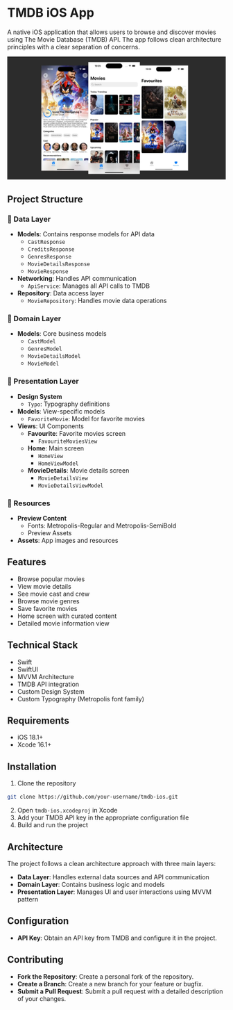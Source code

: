 # TMDB iOS App

A native iOS application that allows users to browse and discover movies using The Movie Database (TMDB) API. The app follows clean architecture principles with a clear separation of concerns.

![TMDB Cover](https://raw.githubusercontent.com/winechit-dev/tmdb-ios/refs/heads/main/TMDB%20iOS%20App.webp)


## Project Structure

### 📱 Data Layer
- **Models**: Contains response models for API data
  - `CastResponse`
  - `CreditsResponse`
  - `GenresResponse`
  - `MovieDetailsResponse`
  - `MovieResponse`
- **Networking**: Handles API communication
  - `ApiService`: Manages all API calls to TMDB
- **Repository**: Data access layer
  - `MovieRepository`: Handles movie data operations

### 🎯 Domain Layer
- **Models**: Core business models
  - `CastModel`
  - `GenresModel`
  - `MovieDetailsModel`
  - `MovieModel`

### 🎨 Presentation Layer
- **Design System**
  - `Typo`: Typography definitions
- **Models**: View-specific models
  - `FavoriteMovie`: Model for favorite movies
- **Views**: UI Components
  - **Favourite**: Favorite movies screen
    - `FavouriteMoviesView`
  - **Home**: Main screen
    - `HomeView`
    - `HomeViewModel`
  - **MovieDetails**: Movie details screen
    - `MovieDetailsView`
    - `MovieDetailsViewModel`

### 🎨 Resources
- **Preview Content**
  - Fonts: Metropolis-Regular and Metropolis-SemiBold
  - Preview Assets
- **Assets**: App images and resources

## Features
- Browse popular movies
- View movie details
- See movie cast and crew
- Browse movie genres
- Save favorite movies
- Home screen with curated content
- Detailed movie information view

## Technical Stack
- Swift
- SwiftUI
- MVVM Architecture
- TMDB API integration
- Custom Design System
- Custom Typography (Metropolis font family)

## Requirements
- iOS 18.1+
- Xcode 16.1+

## Installation
1. Clone the repository
```bash
git clone https://github.com/your-username/tmdb-ios.git
```
2. Open `tmdb-ios.xcodeproj` in Xcode
3. Add your TMDB API key in the appropriate configuration file
4. Build and run the project

## Architecture
The project follows a clean architecture approach with three main layers:
- **Data Layer**: Handles external data sources and API communication
- **Domain Layer**: Contains business logic and models
- **Presentation Layer**: Manages UI and user interactions using MVVM pattern

## Configuration
- **API Key**: Obtain an API key from TMDB and configure it in the project.

## Contributing
- **Fork the Repository**: Create a personal fork of the repository.
- **Create a Branch**: Create a new branch for your feature or bugfix.
- **Submit a Pull Request**: Submit a pull request with a detailed description of your changes.
